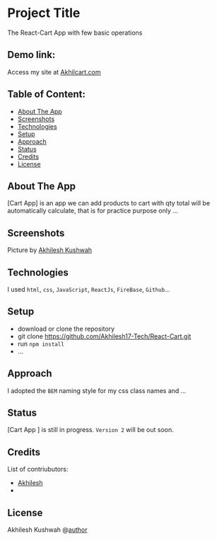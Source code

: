 # Project Title
The React-Cart App with few basic operations

## Demo link:
Access my site at [Akhilcart.com](https://akhilesh17-tech.github.io/React-Cart/)

## Table of Content:

- [About The App](#about-the-app)
- [Screenshots](#screenshots)
- [Technologies](#technologies)
- [Setup](#setup)
- [Approach](#approach)
- [Status](#status)
- [Credits](#credits)
- [License](#license)

## About The App
[Cart App] is an app we can add products to cart with qty total will be automatically calculate, that is for practice purpose only ...

## Screenshots

<!-- `![Writing](https://unsplash.com/photos/VBPzRgd7gfc)` -->

Picture by [Akhilesh Kushwah](https://github.com/Akhilesh17-Tech)

## Technologies
I used `html`, `css`, `JavaScript`, `ReactJs`, `FireBase`, `Github`...

## Setup
- download or clone the repository
- git clone https://github.com/Akhilesh17-Tech/React-Cart.git
- run `npm install`
- ...

## Approach
I adopted the `BEM` naming style for my css class names and ...

## Status
[Cart App ] is still in progress. `Version 2` will be out soon.

## Credits
List of contriubutors:
- [Akhilesh](https://github.com/Akhilesh17-Tech)
- 

## License

Akhilesh Kushwah @[author](https://github.com/Akhilesh17-Tech)
